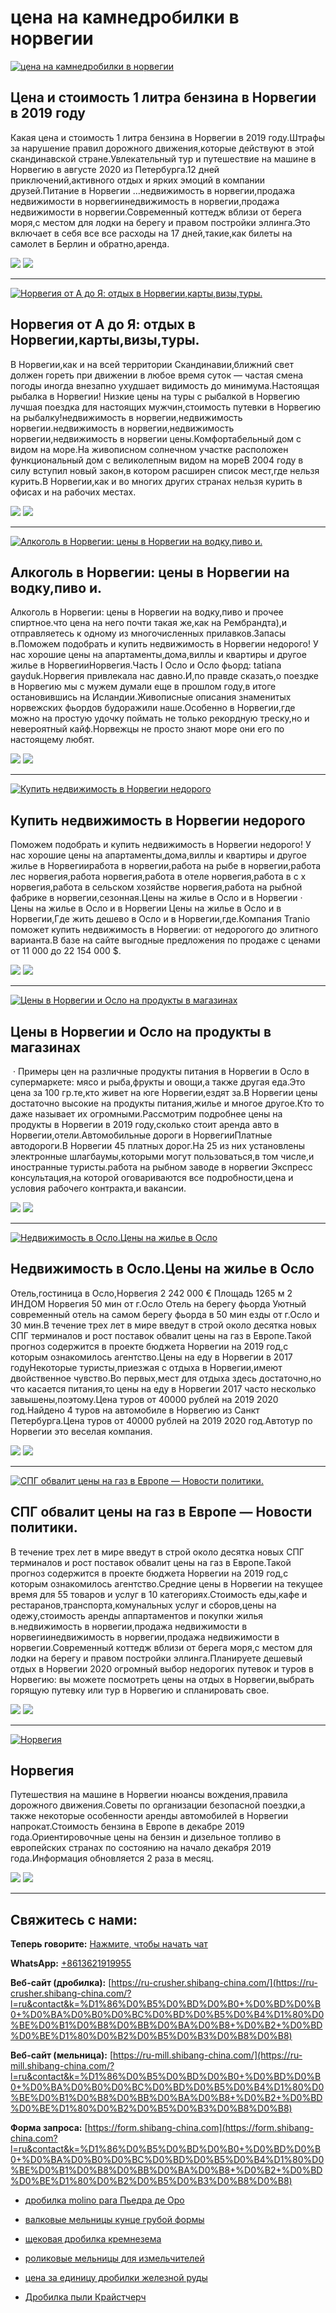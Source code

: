 # цена на камнедробилки в норвегии

<a href="https://swt.shibang-china.com/?l=ru&img&k=%D1%86%D0%B5%D0%BD%D0%B0+%D0%BD%D0%B0+%D0%BA%D0%B0%D0%BC%D0%BD%D0%B5%D0%B4%D1%80%D0%BE%D0%B1%D0%B8%D0%BB%D0%BA%D0%B8+%D0%B2+%D0%BD%D0%BE%D1%80%D0%B2%D0%B5%D0%B3%D0%B8%D0%B8" target="_blank">![цена на камнедробилки в норвегии](http://static.shibang-china.com/all-800x300/773.jpg)</a>

## Цена и стоимость 1 литра бензина в Норвегии в 2019 году
Какая цена и стоимость 1 литра бензина в Норвегии в 2019 году.Штрафы за нарушение правил дорожного движения,которые действуют в этой скандинавской стране.Увлекательный тур и путешествие на машине в Норвегию в августе 2020 из Петербурга.12 дней приключений,активного отдых и ярких эмоций в компании друзей.Питание в Норвегии …недвижимость в норвегии,продажа недвижимости в норвегиинедвижимость в норвегии,продажа недвижимости в норвегии.Современный коттедж вблизи от берега моря,с местом для лодки на берегу и правом постройки эллинга.Это включает в себя все все расходы на 17 дней,такие,как билеты на самолет в Берлин и обратно,аренда.


<a href="https://whatsapp.shibangsoft.com/WhatsApp.php" target="_blank" title="WhatsApp">![](http://static.shibang-china.com/icon/whatsapp.png)</a> <a href="https://swt.shibang-china.com/?l=ru&icon&k=%D1%86%D0%B5%D0%BD%D0%B0+%D0%BD%D0%B0+%D0%BA%D0%B0%D0%BC%D0%BD%D0%B5%D0%B4%D1%80%D0%BE%D0%B1%D0%B8%D0%BB%D0%BA%D0%B8+%D0%B2+%D0%BD%D0%BE%D1%80%D0%B2%D0%B5%D0%B3%D0%B8%D0%B8" target="_blank">![](http://static.shibang-china.com/icon/chat-ru.png)</a>

---

<a href="https://swt.shibang-china.com/?l=ru&img&k=%D1%86%D0%B5%D0%BD%D0%B0+%D0%BD%D0%B0+%D0%BA%D0%B0%D0%BC%D0%BD%D0%B5%D0%B4%D1%80%D0%BE%D0%B1%D0%B8%D0%BB%D0%BA%D0%B8+%D0%B2+%D0%BD%D0%BE%D1%80%D0%B2%D0%B5%D0%B3%D0%B8%D0%B8" target="_blank">![Норвегия от А до Я: отдых в Норвегии,карты,визы,туры.](http://static.shibang-china.com/all-800x300/234.jpg)</a>

## Норвегия от А до Я: отдых в Норвегии,карты,визы,туры.
В Норвегии,как и на всей территории Скандинавии,ближний свет должен гореть при движении в любое время суток — частая смена погоды иногда внезапно ухудшает видимость до минимума.Настоящая рыбалка в Норвегии! Низкие цены на туры с рыбалкой в Норвегию лучшая поездка для настоящих мужчин,стоимость путевки в Норвегию на рыбалку!недвижимость в норвегии,недвижимость норвегии.недвижимость в норвегии,недвижимость норвегии,недвижимость в норвегии цены.Комфортабельный дом с видом на море.На живописном солнечном участке расположен функциональный дом с великолепным видом на мореВ 2004 году в силу вступил новый закон,в котором расширен список мест,где нельзя курить.В Норвегии,как и во многих других странах нельзя курить в офисах и на рабочих местах.


<a href="https://whatsapp.shibangsoft.com/WhatsApp.php" target="_blank" title="WhatsApp">![](http://static.shibang-china.com/icon/whatsapp.png)</a> <a href="https://swt.shibang-china.com/?l=ru&icon&k=%D1%86%D0%B5%D0%BD%D0%B0+%D0%BD%D0%B0+%D0%BA%D0%B0%D0%BC%D0%BD%D0%B5%D0%B4%D1%80%D0%BE%D0%B1%D0%B8%D0%BB%D0%BA%D0%B8+%D0%B2+%D0%BD%D0%BE%D1%80%D0%B2%D0%B5%D0%B3%D0%B8%D0%B8" target="_blank">![](http://static.shibang-china.com/icon/chat-ru.png)</a>

---

<a href="https://swt.shibang-china.com/?l=ru&img&k=%D1%86%D0%B5%D0%BD%D0%B0+%D0%BD%D0%B0+%D0%BA%D0%B0%D0%BC%D0%BD%D0%B5%D0%B4%D1%80%D0%BE%D0%B1%D0%B8%D0%BB%D0%BA%D0%B8+%D0%B2+%D0%BD%D0%BE%D1%80%D0%B2%D0%B5%D0%B3%D0%B8%D0%B8" target="_blank">![Алкоголь в Норвегии: цены в Норвегии на водку,пиво и.](http://static.shibang-china.com/all-800x300/1108.jpg)</a>

## Алкоголь в Норвегии: цены в Норвегии на водку,пиво и.
Алкоголь в Норвегии: цены в Норвегии на водку,пиво и прочее спиртное.что цена на него почти такая же,как на Рембрандта),и отправляетесь к одному из многочисленных прилавков.Запасы в.Поможем подобрать и купить недвижимость в Норвегии недорого! У нас хорошие цены на апартаменты,дома,виллы и квартиры и другое жилье в НорвегииНорвегия.Часть I Осло и Осло фьорд: tatiana gayduk.Норвегия привлекала нас давно.И,по правде сказать,о поездке в Норвегию мы с мужем думали еще в прошлом году,в итоге остановившись на Исландии.Живописные описания знаменитых норвежских фьордов будоражили наше.Особенно в Норвегии,где можно на простую удочку поймать не только рекордную треску,но и невероятный кайф.Норвежцы не просто знают море они его по настоящему любят.


<a href="https://whatsapp.shibangsoft.com/WhatsApp.php" target="_blank" title="WhatsApp">![](http://static.shibang-china.com/icon/whatsapp.png)</a> <a href="https://swt.shibang-china.com/?l=ru&icon&k=%D1%86%D0%B5%D0%BD%D0%B0+%D0%BD%D0%B0+%D0%BA%D0%B0%D0%BC%D0%BD%D0%B5%D0%B4%D1%80%D0%BE%D0%B1%D0%B8%D0%BB%D0%BA%D0%B8+%D0%B2+%D0%BD%D0%BE%D1%80%D0%B2%D0%B5%D0%B3%D0%B8%D0%B8" target="_blank">![](http://static.shibang-china.com/icon/chat-ru.png)</a>

---

<a href="https://swt.shibang-china.com/?l=ru&img&k=%D1%86%D0%B5%D0%BD%D0%B0+%D0%BD%D0%B0+%D0%BA%D0%B0%D0%BC%D0%BD%D0%B5%D0%B4%D1%80%D0%BE%D0%B1%D0%B8%D0%BB%D0%BA%D0%B8+%D0%B2+%D0%BD%D0%BE%D1%80%D0%B2%D0%B5%D0%B3%D0%B8%D0%B8" target="_blank">![Купить недвижимость в Норвегии недорого](http://static.shibang-china.com/all-800x300/1265.jpg)</a>

## Купить недвижимость в Норвегии недорого
Поможем подобрать и купить недвижимость в Норвегии недорого! У нас хорошие цены на апартаменты,дома,виллы и квартиры и другое жилье в Норвегииработа в норвегии,работа на рыбе в норвегии,работа лес норвегия,работа норвегия,работа в отеле норвегия,работа в с х норвегия,работа в сельском хозяйстве норвегия,работа на рыбной фабрике в норвегии,сезонная.Цены на жилье в Осло и в Норвегии&nbsp;&#0183;&#32;Цены на жилье в Осло и в Норвегии Цены на жилье в Осло и в Норвегии,Где жить дешево в Осло и в Норвегии,где.Компания Tranio поможет купить недвижимость в Норвегии: от недорогого до элитного варианта.В базе на сайте выгодные предложения по продаже с ценами от 11 000 до 22 154 000 $.


<a href="https://whatsapp.shibangsoft.com/WhatsApp.php" target="_blank" title="WhatsApp">![](http://static.shibang-china.com/icon/whatsapp.png)</a> <a href="https://swt.shibang-china.com/?l=ru&icon&k=%D1%86%D0%B5%D0%BD%D0%B0+%D0%BD%D0%B0+%D0%BA%D0%B0%D0%BC%D0%BD%D0%B5%D0%B4%D1%80%D0%BE%D0%B1%D0%B8%D0%BB%D0%BA%D0%B8+%D0%B2+%D0%BD%D0%BE%D1%80%D0%B2%D0%B5%D0%B3%D0%B8%D0%B8" target="_blank">![](http://static.shibang-china.com/icon/chat-ru.png)</a>

---

<a href="https://swt.shibang-china.com/?l=ru&img&k=%D1%86%D0%B5%D0%BD%D0%B0+%D0%BD%D0%B0+%D0%BA%D0%B0%D0%BC%D0%BD%D0%B5%D0%B4%D1%80%D0%BE%D0%B1%D0%B8%D0%BB%D0%BA%D0%B8+%D0%B2+%D0%BD%D0%BE%D1%80%D0%B2%D0%B5%D0%B3%D0%B8%D0%B8" target="_blank">![Цены в Норвегии и Осло на продукты в магазинах](http://static.shibang-china.com/all-800x300/1501.jpg)</a>

## Цены в Норвегии и Осло на продукты в магазинах
&nbsp;&#0183;&#32;Примеры цен на различные продукты питания в Норвегии в Осло в супермаркете: мясо и рыба,фрукты и овощи,а также другая еда.Это цена за 100 гр.те,кто живет на юге Норвегии,ездят за.В Норвегии цены достаточно высокие на продукты питания,жилье и многое другое.Кто то даже называет их огромными.Рассмотрим подробнее цены на продукты в Норвегии в 2019 году,сколько стоит аренда авто в Норвегии,отели.Автомобильные дороги в НорвегииПлатные автодороги.В Норвегии 45 платных дорог.На 25 из них установлены электронные шлагбаумы,которыми могут пользоваться,в том числе,и иностранные туристы.работа на рыбном заводе в норвегии Экспресс консультация,на которой оговариваются все подробности,цена и условия рабочего контракта,и вакансии.


<a href="https://whatsapp.shibangsoft.com/WhatsApp.php" target="_blank" title="WhatsApp">![](http://static.shibang-china.com/icon/whatsapp.png)</a> <a href="https://swt.shibang-china.com/?l=ru&icon&k=%D1%86%D0%B5%D0%BD%D0%B0+%D0%BD%D0%B0+%D0%BA%D0%B0%D0%BC%D0%BD%D0%B5%D0%B4%D1%80%D0%BE%D0%B1%D0%B8%D0%BB%D0%BA%D0%B8+%D0%B2+%D0%BD%D0%BE%D1%80%D0%B2%D0%B5%D0%B3%D0%B8%D0%B8" target="_blank">![](http://static.shibang-china.com/icon/chat-ru.png)</a>

---

<a href="https://swt.shibang-china.com/?l=ru&img&k=%D1%86%D0%B5%D0%BD%D0%B0+%D0%BD%D0%B0+%D0%BA%D0%B0%D0%BC%D0%BD%D0%B5%D0%B4%D1%80%D0%BE%D0%B1%D0%B8%D0%BB%D0%BA%D0%B8+%D0%B2+%D0%BD%D0%BE%D1%80%D0%B2%D0%B5%D0%B3%D0%B8%D0%B8" target="_blank">![Недвижимость в Осло.Цены на жилье в Осло](http://static.shibang-china.com/all-800x300/1528.jpg)</a>

## Недвижимость в Осло.Цены на жилье в Осло
Отель,гостиница в Осло,Норвегия 2 242 000 € Площадь 1265 м 2 ИНДОМ Норвегия 50 мин от г.Осло Отель на берегу фьорда Уютный современный отель на самом берегу фьорда в 50 мин езды от г.Осло и 30 мин.В течение трех лет в мире введут в строй около десятка новых СПГ терминалов и рост поставок обвалит цены на газ в Европе.Такой прогноз содержится в проекте бюджета Норвегии на 2019 год,с которым ознакомилось агентство.Цены на еду в Норвегии в 2017 годуНекоторые туристы,приезжая с отдыха в Норвегии,имеют двойственное чувство.Во первых,мест для отдыха здесь достаточно,но что касается питания,то цены на еду в Норвегии 2017 часто несколько завышены,поэтому.Цена туров от 40000 рублей на 2019 2020 год.Найдено 4 туров на автомобиле в Норвегию из Санкт Петербурга.Цена туров от 40000 рублей на 2019 2020 год.Автотур по Норвегии это веселая компания.


<a href="https://whatsapp.shibangsoft.com/WhatsApp.php" target="_blank" title="WhatsApp">![](http://static.shibang-china.com/icon/whatsapp.png)</a> <a href="https://swt.shibang-china.com/?l=ru&icon&k=%D1%86%D0%B5%D0%BD%D0%B0+%D0%BD%D0%B0+%D0%BA%D0%B0%D0%BC%D0%BD%D0%B5%D0%B4%D1%80%D0%BE%D0%B1%D0%B8%D0%BB%D0%BA%D0%B8+%D0%B2+%D0%BD%D0%BE%D1%80%D0%B2%D0%B5%D0%B3%D0%B8%D0%B8" target="_blank">![](http://static.shibang-china.com/icon/chat-ru.png)</a>

---

<a href="https://swt.shibang-china.com/?l=ru&img&k=%D1%86%D0%B5%D0%BD%D0%B0+%D0%BD%D0%B0+%D0%BA%D0%B0%D0%BC%D0%BD%D0%B5%D0%B4%D1%80%D0%BE%D0%B1%D0%B8%D0%BB%D0%BA%D0%B8+%D0%B2+%D0%BD%D0%BE%D1%80%D0%B2%D0%B5%D0%B3%D0%B8%D0%B8" target="_blank">![СПГ обвалит цены на газ в Европе — Новости политики.](http://static.shibang-china.com/all-800x300/204.jpg)</a>

## СПГ обвалит цены на газ в Европе — Новости политики.
В течение трех лет в мире введут в строй около десятка новых СПГ терминалов и рост поставок обвалит цены на газ в Европе.Такой прогноз содержится в проекте бюджета Норвегии на 2019 год,с которым ознакомилось агентство.Средние цены в Норвегии на текущее время для 55 товаров и услуг в 10 категориях.Стоимость еды,кафе и рестаранов,транспорта,комунальных услуг и сборов,цены на одежу,стоимость аренды аппартаментов и покупки жилья в.недвижимость в норвегии,продажа недвижимости в норвегиинедвижимость в норвегии,продажа недвижимости в норвегии.Современный коттедж вблизи от берега моря,с местом для лодки на берегу и правом постройки эллинга.Планируете дешевый отдых в Норвегии 2020 огромный выбор недорогих путевок и туров в Норвегию: вы можете посмотреть цены на отдых в Норвегии,выбрать горящую путевку или тур в Норвегию и спланировать свое.


<a href="https://whatsapp.shibangsoft.com/WhatsApp.php" target="_blank" title="WhatsApp">![](http://static.shibang-china.com/icon/whatsapp.png)</a> <a href="https://swt.shibang-china.com/?l=ru&icon&k=%D1%86%D0%B5%D0%BD%D0%B0+%D0%BD%D0%B0+%D0%BA%D0%B0%D0%BC%D0%BD%D0%B5%D0%B4%D1%80%D0%BE%D0%B1%D0%B8%D0%BB%D0%BA%D0%B8+%D0%B2+%D0%BD%D0%BE%D1%80%D0%B2%D0%B5%D0%B3%D0%B8%D0%B8" target="_blank">![](http://static.shibang-china.com/icon/chat-ru.png)</a>

---

<a href="https://swt.shibang-china.com/?l=ru&img&k=%D1%86%D0%B5%D0%BD%D0%B0+%D0%BD%D0%B0+%D0%BA%D0%B0%D0%BC%D0%BD%D0%B5%D0%B4%D1%80%D0%BE%D0%B1%D0%B8%D0%BB%D0%BA%D0%B8+%D0%B2+%D0%BD%D0%BE%D1%80%D0%B2%D0%B5%D0%B3%D0%B8%D0%B8" target="_blank">![Норвегия](http://static.shibang-china.com/all-800x300/1152.jpg)</a>

## Норвегия
Путешествия на машине в Норвегии нюансы вождения,правила дорожного движения.Советы по организации безопасной поездки,а также некоторые особенности аренды автомобилей в Норвегии напрокат.Стоимость бензина в Европе в декабре 2019 года.Ориентировочные цены на бензин и дизельное топливо в европейских странах по состоянию на начало декабря 2019 года.Информация обновляется 2 раза в месяц.

<a href="https://whatsapp.shibangsoft.com/WhatsApp.php" target="_blank" title="WhatsApp">![](http://static.shibang-china.com/icon/whatsapp.png)</a> <a href="https://swt.shibang-china.com/?l=ru&icon&k=%D1%86%D0%B5%D0%BD%D0%B0+%D0%BD%D0%B0+%D0%BA%D0%B0%D0%BC%D0%BD%D0%B5%D0%B4%D1%80%D0%BE%D0%B1%D0%B8%D0%BB%D0%BA%D0%B8+%D0%B2+%D0%BD%D0%BE%D1%80%D0%B2%D0%B5%D0%B3%D0%B8%D0%B8" target="_blank">![](http://static.shibang-china.com/icon/chat-ru.png)</a>

---
## Свяжитесь с нами:

**Теперь говорите:** [Нажмите, чтобы начать чат](https://swt.shibang-china.com?l=ru&contact&k=%D1%86%D0%B5%D0%BD%D0%B0+%D0%BD%D0%B0+%D0%BA%D0%B0%D0%BC%D0%BD%D0%B5%D0%B4%D1%80%D0%BE%D0%B1%D0%B8%D0%BB%D0%BA%D0%B8+%D0%B2+%D0%BD%D0%BE%D1%80%D0%B2%D0%B5%D0%B3%D0%B8%D0%B8)

**WhatsApp:**  [+8613621919955](https://whatsapp.shibangsoft.com/WhatsApp.php)

**Веб-сайт (дробилка):** [https://ru-crusher.shibang-china.com/](https://ru-crusher.shibang-china.com/?l=ru&contact&k=%D1%86%D0%B5%D0%BD%D0%B0+%D0%BD%D0%B0+%D0%BA%D0%B0%D0%BC%D0%BD%D0%B5%D0%B4%D1%80%D0%BE%D0%B1%D0%B8%D0%BB%D0%BA%D0%B8+%D0%B2+%D0%BD%D0%BE%D1%80%D0%B2%D0%B5%D0%B3%D0%B8%D0%B8)

**Веб-сайт (мельница):** [https://ru-mill.shibang-china.com/](https://ru-mill.shibang-china.com/?l=ru&contact&k=%D1%86%D0%B5%D0%BD%D0%B0+%D0%BD%D0%B0+%D0%BA%D0%B0%D0%BC%D0%BD%D0%B5%D0%B4%D1%80%D0%BE%D0%B1%D0%B8%D0%BB%D0%BA%D0%B8+%D0%B2+%D0%BD%D0%BE%D1%80%D0%B2%D0%B5%D0%B3%D0%B8%D0%B8)

**Форма запроса:** [https://form.shibang-china.com](https://form.shibang-china.com?l=ru&contact&k=%D1%86%D0%B5%D0%BD%D0%B0+%D0%BD%D0%B0+%D0%BA%D0%B0%D0%BC%D0%BD%D0%B5%D0%B4%D1%80%D0%BE%D0%B1%D0%B8%D0%BB%D0%BA%D0%B8+%D0%B2+%D0%BD%D0%BE%D1%80%D0%B2%D0%B5%D0%B3%D0%B8%D0%B8)

* [дробилка molino para Пьедра де Оро](../134/%D0%B4%D1%80%D0%BE%D0%B1%D0%B8%D0%BB%D0%BA%D0%B0%20molino%20para%20%D0%9F%D1%8C%D0%B5%D0%B4%D1%80%D0%B0%20%D0%B4%D0%B5%20%D0%9E%D1%80%D0%BE.md)

* [валковые мельницы кунце грубой формы](../133/%D0%B2%D0%B0%D0%BB%D0%BA%D0%BE%D0%B2%D1%8B%D0%B5%20%D0%BC%D0%B5%D0%BB%D1%8C%D0%BD%D0%B8%D1%86%D1%8B%20%D0%BA%D1%83%D0%BD%D1%86%D0%B5%20%D0%B3%D1%80%D1%83%D0%B1%D0%BE%D0%B9%20%D1%84%D0%BE%D1%80%D0%BC%D1%8B.md)

* [щековая дробилка кремнезема](../133/%D1%89%D0%B5%D0%BA%D0%BE%D0%B2%D0%B0%D1%8F%20%D0%B4%D1%80%D0%BE%D0%B1%D0%B8%D0%BB%D0%BA%D0%B0%20%D0%BA%D1%80%D0%B5%D0%BC%D0%BD%D0%B5%D0%B7%D0%B5%D0%BC%D0%B0.md)

* [роликовые мельницы для измельчителей](../135/%D1%80%D0%BE%D0%BB%D0%B8%D0%BA%D0%BE%D0%B2%D1%8B%D0%B5%20%D0%BC%D0%B5%D0%BB%D1%8C%D0%BD%D0%B8%D1%86%D1%8B%20%D0%B4%D0%BB%D1%8F%20%D0%B8%D0%B7%D0%BC%D0%B5%D0%BB%D1%8C%D1%87%D0%B8%D1%82%D0%B5%D0%BB%D0%B5%D0%B9.md)

* [цена за единицу дробилки железной руды](../134/%D1%86%D0%B5%D0%BD%D0%B0%20%D0%B7%D0%B0%20%D0%B5%D0%B4%D0%B8%D0%BD%D0%B8%D1%86%D1%83%20%D0%B4%D1%80%D0%BE%D0%B1%D0%B8%D0%BB%D0%BA%D0%B8%20%D0%B6%D0%B5%D0%BB%D0%B5%D0%B7%D0%BD%D0%BE%D0%B9%20%D1%80%D1%83%D0%B4%D1%8B.md)

* [Дробилка пыли Крайстчерч](../132/%D0%94%D1%80%D0%BE%D0%B1%D0%B8%D0%BB%D0%BA%D0%B0%20%D0%BF%D1%8B%D0%BB%D0%B8%20%D0%9A%D1%80%D0%B0%D0%B9%D1%81%D1%82%D1%87%D0%B5%D1%80%D1%87.md)